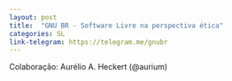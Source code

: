 ```yaml
---
layout: post
title:  "GNU BR - Software Livre na perspectiva ética"
categories: SL
link-telegram: https://telegram.me/gnubr
---
```

Colaboração: Aurélio A. Heckert (@aurium)
